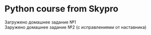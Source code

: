 # Python course from Skypro
Загружено домашнее задание №1  
Заружено домашнее задание №2 (с исправлениями от наставника)
